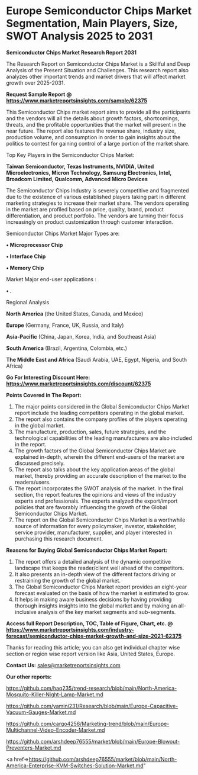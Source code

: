 # Europe Semiconductor Chips Market Segmentation, Main Players, Size, SWOT Analysis 2025 to 2031

<strong>Semiconductor Chips Market Research Report 2031</strong>

The Research Report on Semiconductor Chips Market is a Skillful and Deep Analysis of the Present Situation and Challenges. This research report also analyzes other important trends and market drivers that will affect market growth over 2025-2031.

<strong>Request Sample Report @ <a href=https://www.marketreportsinsights.com/sample/62375>https://www.marketreportsinsights.com/sample/62375</a></strong>

This Semiconductor Chips market report aims to provide all the participants and the vendors will all the details about growth factors, shortcomings, threats, and the profitable opportunities that the market will present in the near future. The report also features the revenue share, industry size, production volume, and consumption in order to gain insights about the politics to contest for gaining control of a large portion of the market share.

Top Key Players in the Semiconductor Chips Market:

<strong>Taiwan Semiconductor, Texas Instruments, NVIDIA, United Microelectronics, Micron Technology, Samsung Electronics, Intel, Broadcom Limited, Qualcomm, Advanced Micro Devices</strong>

The Semiconductor Chips Industry is severely competitive and fragmented due to the existence of various established players taking part in different marketing strategies to increase their market share. The vendors operating in the market are profiled based on price, quality, brand, product differentiation, and product portfolio. The vendors are turning their focus increasingly on product customization through customer interaction.

Semiconductor Chips Market Major Types are:

<strong>• Microprocessor Chip

• Interface Chip

• Memory Chip</strong>

Market Major end-user applications :

<strong>• .</strong>

Regional Analysis

</u><strong><b>North America</b></strong> (the United States, Canada, and Mexico)

<strong><b>Europe </b></strong>(Germany, France, UK, Russia, and Italy)

<strong><b>Asia-Pacific</b></strong> (China, Japan, Korea, India, and Southeast Asia)

<strong><b>South America</b></strong> (Brazil, Argentina, Colombia, etc.)

<strong><b>The Middle East and Africa</b></strong> (Saudi Arabia, UAE, Egypt, Nigeria, and South Africa)

<strong>Go For Interesting Discount Here: <a href=https://www.marketreportsinsights.com/discount/62375>https://www.marketreportsinsights.com/discount/62375</a></strong>

<strong>Points Covered in The Report:</strong>
<ol>
  <li>The major points considered in the Global Semiconductor Chips Market report include the leading competitors operating in the global market.</li>
  <li>The report also contains the company profiles of the players operating in the global market.</li>
  <li>The manufacture, production, sales, future strategies, and the technological capabilities of the leading manufacturers are also included in the report.</li>
  <li>The growth factors of the Global Semiconductor Chips Market are explained in-depth, wherein the different end-users of the market are discussed precisely.</li>
  <li>The report also talks about the key application areas of the global market, thereby providing an accurate description of the market to the readers/users.</li>
  <li>The report incorporates the SWOT analysis of the market. In the final section, the report features the opinions and views of the industry experts and professionals. The experts analyzed the export/import policies that are favorably influencing the growth of the Global Semiconductor Chips Market.</li>
  <li>The report on the Global Semiconductor Chips Market is a worthwhile source of information for every policymaker, investor, stakeholder, service provider, manufacturer, supplier, and player interested in purchasing this research document.</li>
</ol>
<strong>Reasons for Buying Global Semiconductor Chips Market Report:</strong>

<ol>
  <li>The report offers a detailed analysis of the dynamic competitive landscape that keeps the reader/client well ahead of the competitors.</li>
  <li>It also presents an in-depth view of the different factors driving or restraining the growth of the global market.</li>
  <li>The Global Semiconductor Chips Market report provides an eight-year forecast evaluated on the basis of how the market is estimated to grow.</li>
  <li>It helps in making aware business decisions by having providing thorough insights insights into the global market and by making an all-inclusive analysis of the key market segments and sub-segments.</li>
</ol>
<strong>Access full Report Description, TOC, Table of Figure, Chart, etc. @ <a href=https://www.marketreportsinsights.com/industry-forecast/semiconductor-chips-market-growth-and-size-2021-62375>https://www.marketreportsinsights.com/industry-forecast/semiconductor-chips-market-growth-and-size-2021-62375</a></strong>


Thanks for reading this article; you can also get individual chapter wise section or region wise report version like Asia, United States, Europe.

<strong>Contact Us:</strong>
sales@marketreportsinsights.com

<strong>Our other reports:</strong>

<a href=https://github.com/haq235/trend-research/blob/main/North-America-Mosquito-Killer-Night-Lamp-Market.md>https://github.com/haq235/trend-research/blob/main/North-America-Mosquito-Killer-Night-Lamp-Market.md</a>

<a href=https://github.com/yamini231/Research/blob/main/Europe-Capacitive-Vacuum-Gauges-Market.md>https://github.com/yamini231/Research/blob/main/Europe-Capacitive-Vacuum-Gauges-Market.md</a>

<a href=https://github.com/cargo4256/Marketing-trend/blob/main/Europe-Multichannel-Video-Encoder-Market.md>https://github.com/cargo4256/Marketing-trend/blob/main/Europe-Multichannel-Video-Encoder-Market.md</a>

<a href=https://github.com/arshdeep76555/market/blob/main/Europe-Blowout-Preventers-Market.md>https://github.com/arshdeep76555/market/blob/main/Europe-Blowout-Preventers-Market.md</a>

<a href=>https://github.com/arshdeep76555/market/blob/main/North-America-Enterprise-KVM-Switches-Solution-Market.md</a>"
